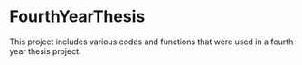 # FourthYearThesis

This project includes various codes and functions that were used in a fourth year thesis project.
